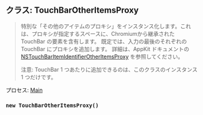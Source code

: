 ## クラス: TouchBarOtherItemsProxy

> 特別な「その他のアイテムのプロキシ」をインスタンス化します。これは、プロキシが指定するスペースに、Chromiumから継承された TouchBar の要素を含有します。 既定では、入力の最後のそれぞれの TouchBar にプロキシを追加します。 詳細は、AppKit ドキュメントの [NSTouchBarItemIdentifierOtherItemsProxy](https://developer.apple.com/documentation/appkit/nstouchbaritemidentifierotheritemsproxy) を参照してください。
> 
> 注意: TouchBar 1 つあたりに追加できるのは、このクラスのインスタンス 1 つだけです。

プロセス: [Main](../glossary.md#main-process)

### `new TouchBarOtherItemsProxy()`
